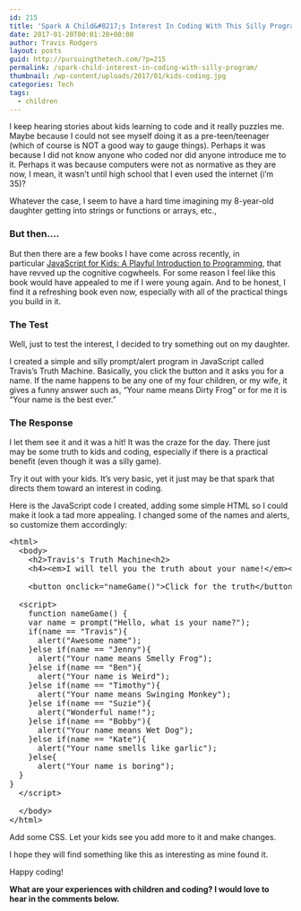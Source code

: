 ```yaml
---
id: 215
title: 'Spark A Child&#8217;s Interest In Coding With This Silly Program'
date: 2017-01-20T00:01:20+00:00
author: Travis Rodgers
layout: posts
guid: http://pursuingthetech.com/?p=215
permalink: /spark-child-interest-in-coding-with-silly-program/
thumbnail: /wp-content/uploads/2017/01/kids-coding.jpg
categories: Tech
tags:
  - children
---
```

I keep hearing stories about kids learning to code and it really puzzles me. Maybe because I could not see myself doing it as a pre-teen/teenager (which of course is NOT a good way to gauge things). Perhaps it was because I did not know anyone who coded nor did anyone introduce me to it. Perhaps it was because computers were not as normative as they are now, I mean, it wasn&#8217;t until high school that I even used the internet (i&#8217;m 35)?

Whatever the case, I seem to have a hard time imagining my 8-year-old daughter getting into strings or functions or arrays, etc.,

### But then&#8230;.

But then there are a few books I have come across recently, in particular <a href="http://amzn.to/2jDN4kP" target="_blank">JavaScript for Kids: A Playful Introduction to Programming</a>, that have revved up the cognitive cogwheels. For some reason I feel like this book would have appealed to me if I were young again. And to be honest, I find it a refreshing book even now, especially with all of the practical things you build in it.

### The Test

Well, just to test the interest, I decided to try something out on my daughter.

I created a simple and silly prompt/alert program in JavaScript called Travis&#8217;s Truth Machine. Basically, you click the button and it asks you for a name. If the name happens to be any one of my four children, or my wife, it gives a funny answer such as, &#8220;Your name means Dirty Frog&#8221; or for me it is &#8220;Your name is the best ever.&#8221;

### The Response

I let them see it and it was a hit! It was the craze for the day. There just may be some truth to kids and coding, especially if there is a practical benefit (even though it was a silly game).

Try it out with your kids. It&#8217;s very basic, yet it just may be that spark that directs them toward an interest in coding.

Here is the JavaScript code I created, adding some simple HTML so I could make it look a tad more appealing. I changed some of the names and alerts, so customize them accordingly:

<pre class="lang:default decode:true ">&lt;html&gt;
  &lt;body&gt;
    &lt;h2&gt;Travis's Truth Machine&lt;h2&gt;
    &lt;h4&gt;&lt;em&gt;I will tell you the truth about your name!&lt;/em&gt;&lt;/h4&gt;
    
    &lt;button onclick="nameGame()"&gt;Click for the truth&lt;/button&gt;

  &lt;script&gt;
    function nameGame() {
    var name = prompt("Hello, what is your name?");
    if(name == "Travis"){
      alert("Awesome name");
    }else if(name == "Jenny"){
      alert("Your name means Smelly Frog");
    }else if(name == "Ben"){
      alert("Your name is Weird");
    }else if(name == "Timothy"){
      alert("Your name means Swinging Monkey");
    }else if(name == "Suzie"){
      alert("Wonderful name!");
    }else if(name == "Bobby"){
      alert("Your name means Wet Dog");
    }else if(name == "Kate"){
      alert("Your name smells like garlic");
    }else{
      alert("Your name is boring");
  }
}		
  &lt;/script&gt;

  &lt;/body&gt;
&lt;/html&gt;</pre>

Add some CSS. Let your kids see you add more to it and make changes.

I hope they will find something like this as interesting as mine found it.

Happy coding!

**What are your experiences with children and coding? I would love to hear in the comments below.**